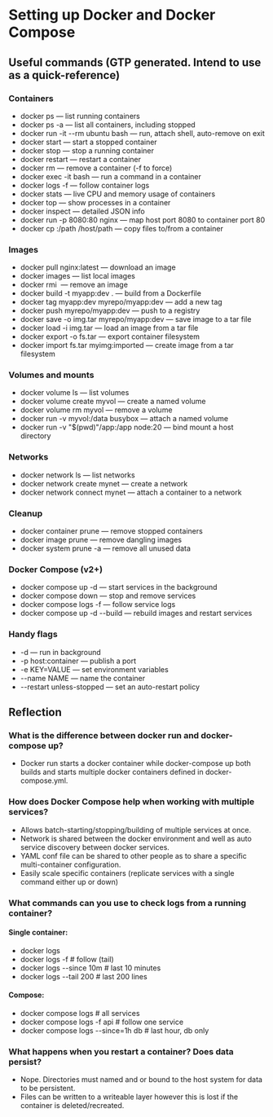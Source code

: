 # Setting up Docker and Docker Compose

## Useful commands (GTP generated. Intend to use as a quick-reference)

### Containers

- docker ps — list running containers
- docker ps -a — list all containers, including stopped
- docker run -it --rm ubuntu bash — run, attach shell, auto-remove on exit
- docker start <container> — start a stopped container
- docker stop <container> — stop a running container
- docker restart <container> — restart a container
- docker rm <container> — remove a container (-f to force)
- docker exec -it <container> bash — run a command in a container
- docker logs -f <container> — follow container logs
- docker stats — live CPU and memory usage of containers
- docker top <container> — show processes in a container
- docker inspect <name-or-id> — detailed JSON info
- docker run -p 8080:80 nginx — map host port 8080 to container port 80
- docker cp <ctr>:/path /host/path — copy files to/from a container

### Images

- docker pull nginx:latest — download an image
- docker images — list local images
- docker rmi <image> — remove an image
- docker build -t myapp:dev . — build from a Dockerfile
- docker tag myapp:dev myrepo/myapp:dev — add a new tag
- docker push myrepo/myapp:dev — push to a registry
- docker save -o img.tar myrepo/myapp:dev — save image to a tar file
- docker load -i img.tar — load an image from a tar file
- docker export <container> -o fs.tar — export container filesystem
- docker import fs.tar myimg:imported — create image from a tar filesystem

### Volumes and mounts

- docker volume ls — list volumes
- docker volume create myvol — create a named volume
- docker volume rm myvol — remove a volume
- docker run -v myvol:/data busybox — attach a named volume
- docker run -v "$(pwd)"/app:/app node:20 — bind mount a host directory

### Networks

- docker network ls — list networks
- docker network create mynet — create a network
- docker network connect mynet <container> — attach a container to a network

### Cleanup

- docker container prune — remove stopped containers
- docker image prune — remove dangling images
- docker system prune -a — remove all unused data

### Docker Compose (v2+)

- docker compose up -d — start services in the background
- docker compose down — stop and remove services
- docker compose logs -f — follow service logs
- docker compose up -d --build — rebuild images and restart services

### Handy flags

- -d — run in background
- -p host:container — publish a port
- -e KEY=VALUE — set environment variables
- --name NAME — name the container
- --restart unless-stopped — set an auto-restart policy

## Reflection

### What is the difference between docker run and docker-compose up?

- Docker run starts a docker container while docker-compose up both builds and starts multiple docker containers defined in docker-compose.yml.

### How does Docker Compose help when working with multiple services?

- Allows batch-starting/stopping/building of multiple services at once.
- Network is shared between the docker environment and well as auto service discovery between docker services.
- YAML conf file can be shared to other people as to share a specific multi-container configuration.
- Easily scale specific containers (replicate services with a single command either up or down)

### What commands can you use to check logs from a running container?

#### Single container:

- docker logs <container>
- docker logs -f <container> # follow (tail)
- docker logs --since 10m <container> # last 10 minutes
- docker logs --tail 200 <container> # last 200 lines

#### Compose:

- docker compose logs # all services
- docker compose logs -f api # follow one service
- docker compose logs --since=1h db # last hour, db only

### What happens when you restart a container? Does data persist?

- Nope. Directories must named and or bound to the host system for data to be persistent.
- Files can be written to a writeable layer however this is lost if the container is deleted/recreated.

